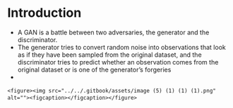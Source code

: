 # Introduction

* A GAN is a battle between two adversaries, the generator and the discriminator.&#x20;
* The generator tries to convert random noise into observations that look as if they have been sampled from the original dataset, and the discriminator tries to predict whether an observation comes from the original dataset or is one of the generator’s forgeries
*

    <figure><img src="../../.gitbook/assets/image (5) (1) (1) (1).png" alt=""><figcaption></figcaption></figure>
